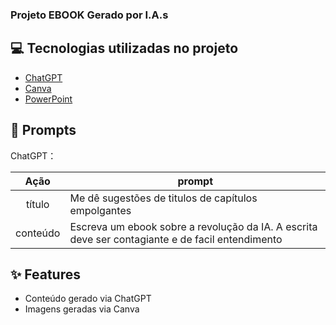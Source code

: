 
### Projeto EBOOK Gerado por I.A.s


## 💻 Tecnologias utilizadas no projeto

- [ChatGPT](https://chat.openai.com/) 
- [Canva](https://www.canva.com/)
- [PowerPoint](https://www.microsoft.com/en/microsoft-365/powerpoint)

## 🧠 Prompts


ChatGPT：

|   Ação   | prompt                                                                                                                                                                                                                                                                         |
| :------: | ------------------------------------------------------------------------------------------------------------------------------------------------------------------------------------------------------------------------------------------------------------------------------ |
|  título  | Me dê sugestões de titulos de capítulos empolgantes |
| conteúdo | Escreva um ebook sobre a revolução da IA. A escrita deve ser contagiante e de facil entendimento |



## ✨ Features

- Conteúdo gerado via ChatGPT
- Imagens geradas via Canva



